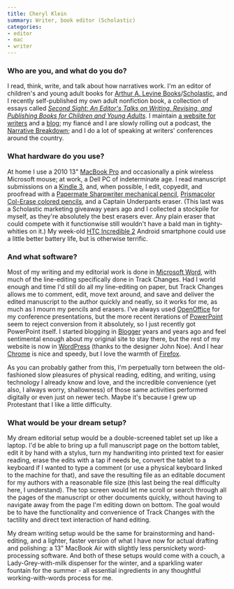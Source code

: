 ```yaml
---
title: Cheryl Klein
summary: Writer, book editor (Scholastic)
categories:
- editor
- mac
- writer
---
```


### Who are you, and what do you do?

I read, think, write, and talk about how narratives work. I'm an editor of children's and young adult books for [Arthur A. Levine Books](http://www.arthuralevinebooks.com/ "An imprint of Scholastic Inc.")/[Scholastic](http://www.scholastic.com/ "A book publisher."), and I recently self-published my own adult nonfiction book, a collection of essays called [_Second Sight: An Editor's Talks on Writing, Revising, and Publishing Books for Children and Young Adults_](http://cherylklein.com/second-sight/ "The site for Cheryl's book."). I maintain [a website for writers](http://cherylklein.com/ "Cheryl's website.") and a [blog](http://chavelaque.blogspot.com/ "Cheryl's weblog."); my fiancé and I are slowly rolling out a podcast, the [Narrative Breakdown](http://www.narrativebreakdown.com/ "Cheryl and James' podcast."); and I do a lot of speaking at writers' conferences around the country.

### What hardware do you use?

At home I use a 2010 13" [MacBook Pro][macbook-pro] and occasionally a pink wireless Microsoft mouse; at work, a Dell PC of indeterminate age. I read manuscript submissions on a [Kindle 3][kindle], and, when possible, I edit, copyedit, and proofread with a [Papermate Sharpwriter mechanical pencil][sharpwriter], [Prismacolor Col-Erase colored pencils][col-erase], and a Captain Underpants eraser. (This last was a Scholastic marketing giveaway years ago and I collected a stockpile for myself, as they're absolutely the best erasers ever. Any plain eraser that could compete with it functionwise still wouldn't have a bald man in tighty-whities on it.) My week-old [HTC Incredible 2][droid-incredible-2] Android smartphone could use a little better battery life, but is otherwise terrific.

### And what software?

Most of my writing and my editorial work is done in [Microsoft Word][word], with much of the line-editing specifically done in Track Changes. Had I world enough and time I'd still do all my line-editing on paper, but Track Changes allows me to comment, edit, move text around, and save and deliver the edited manuscript to the author quickly and neatly, so it works for me, as much as I mourn my pencils and erasers. I've always used [OpenOffice][] for my conference presentations, but the more recent iterations of [PowerPoint][] seem to reject conversion from it absolutely, so I just recently got PowerPoint itself. I started blogging in [Blogger][] years and years ago and feel sentimental enough about my original site to stay there, but the rest of my website is now in [WordPress][] (thanks to the designer John Noe). And I hear [Chrome][] is nice and speedy, but I love the warmth of [Firefox][].
 
As you can probably gather from this, I'm perpetually torn between the old-fashioned slow pleasures of physical reading, editing, and writing, using technology I already know and love, and the incredible convenience (yet also, I always worry, shallowness) of those same activities performed digitally or even just on newer tech. Maybe it's because I grew up Protestant that I like a little difficulty.

### What would be your dream setup?

My dream editorial setup would be a double-screened tablet set up like a laptop. I'd be able to bring up a full manuscript page on the bottom tablet, edit it by hand with a stylus, turn my handwriting into printed text for easier reading, erase the edits with a tap if needs be, convert the tablet to a keyboard if I wanted to type a comment (or use a physical keyboard linked to the machine for that), and save the resulting file as an editable document for my authors with a reasonable file size (this last being the real difficulty here, I understand). The top screen would let me scroll or search through all the pages of the manuscript or other documents quickly, without having to navigate away from the page I'm editing down on bottom. The goal would be to have the functionality and convenience of Track Changes with the tactility and direct text interaction of hand editing.
 
My dream writing setup would be the same for brainstorming and hand-editing, and a lighter, faster version of what I have now for actual drafting and polishing: a 13" MacBook Air with slightly less persnickety word-processing software. And both of these setups would come with a couch, a Lady-Grey-with-milk dispenser for the winter, and a sparkling water fountain for the summer - all essential ingredients in any thoughtful working-with-words process for me.

[blogger]: https://en.wikipedia.org/wiki/Blogger_(service) "A weblog publishing system."
[chrome]: https://www.google.com/intl/en/chrome/browser/ "A WebKit-based browser, where each tab runs in its own thread."
[col-erase]: https://www.amazon.com/Prismacolor-Col-Erase-Erasable-Assorted-20517/dp/B000089DCH "Erasable coloured pencils."
[droid-incredible-2]: https://en.wikipedia.org/wiki/Droid_Incredible_2 "An Android-based smartphone."
[firefox]: https://www.mozilla.org/en-US/firefox/new/ "A cross-platform open-source web browser."
[kindle]: https://www.amazon.com/Kindle-Ereader-ebook-reader/dp/B007HCCNJU "A digital book reader."
[macbook-pro]: https://www.apple.com/macbook-pro/ "A laptop."
[openoffice]: http://www.openoffice.org/ "An open-source office suite."
[powerpoint]: https://products.office.com/en-us/powerpoint "Presentation software."
[sharpwriter]: https://www.amazon.com/Paper-Mate-Sharpwriter-Mechanical-3030131/dp/B00006IEE4 "A mechanical pencil."
[word]: https://products.office.com/en-us/word "A document editor."
[wordpress]: https://wordpress.com/ "Weblog publishing software."
